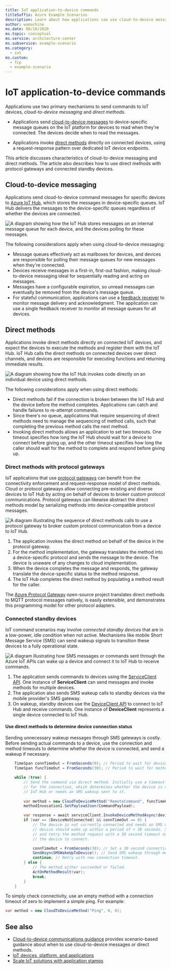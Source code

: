 ```yaml
---
title: IoT application-to-device commands
titleSuffix: Azure Example Scenarios
description: Learn about how applications can use cloud-to-device messaging or direct methods to send commands to IoT devices.
author: wamachine
ms.date: 08/10/2020
ms.topic: conceptual
ms.service: architecture-center
ms.subservice: example-scenario
ms.category:
  - iot
ms.custom:
  - fcp
  - example-scenario
---
```


# IoT application-to-device commands

Applications use two primary mechanisms to send commands to IoT devices, *cloud-to-device messaging* and *direct methods*.

- Applications send [cloud-to-device messages](/azure/iot-hub/iot-hub-csharp-csharp-c2d) to device-specific message queues on the IoT platform for devices to read when they're connected. The devices decide when to read the messages.

- Applications invoke [direct methods](/azure/iot-hub/iot-hub-devguide-direct-methods) directly on connected devices, using a request-response pattern over dedicated IoT device endpoints.

This article discusses characteristics of cloud-to-device messaging and direct methods. The article also describes how to use direct methods with protocol gateways and connected standby devices.

## Cloud-to-device messaging

Applications send cloud-to-device command messages for specific devices to [Azure IoT Hub](/azure/iot-hub/), which stores the messages in device-specific queues. IoT Hub delivers the messages to the device-specific queues regardless of whether the devices are connected.

![A diagram showing how the IoT Hub stores messages on an internal message queue for each device, and the devices polling for these messages.](media/cloud-to-device-message.png)

The following considerations apply when using cloud-to-device messaging:

- Message queues effectively act as mailboxes for devices, and devices are responsible for polling their message queues for new messages when they're connected.
- Devices receive messages in a first-in, first-out fashion, making cloud-to-device messaging ideal for sequentially reading and acting on messages.
- Messages have a configurable expiration, so unread messages can eventually be removed from the device's message queue.
- For stateful communication, applications can use a [feedback receiver](/azure/iot-hub/iot-hub-csharp-csharp-c2d#receive-delivery-feedback) to monitor message delivery and acknowledgment. The application can use a single feedback receiver to monitor all message queues for all devices.

## Direct methods

Applications invoke direct methods directly on connected IoT devices, and expect the devices to execute the methods and register them with the IoT Hub. IoT Hub calls the direct methods on connected devices over direct channels, and devices are responsible for executing functions and returning immediate results.

![A diagram showing how the IoT Hub invokes code directly on an individual device using direct methods.](media/direct-method.png)

The following considerations apply when using direct methods:

- Direct methods fail if the connection is broken between the IoT Hub and the device before the method completes. Applications can catch and handle failures to re-attempt commands.
- Since there's no queue, applications that require sequencing of direct methods need to manage the sequencing of method calls, such that completing the previous method calls the next method.
- Invoking direct methods allows an application to set two timeouts. One timeout specifies how long the IoT Hub should wait for a device to connect before giving up, and the other timeout specifies how long the caller should wait for the method to complete and respond before giving up.

### Direct methods with protocol gateways

IoT applications that use [protocol gateways](/azure/iot-hub/iot-hub-protocol-gateway) can benefit from the connectivity enforcement and request-response model of direct methods. Cloud or protocol gateways allow connecting pre-existing and diverse devices to IoT Hub by acting on behalf of devices to broker custom protocol communications. Protocol gateways can likewise abstract the direct methods model by serializing methods into device-compatible protocol messages.

![A diagram illustrating the sequence of direct methods calls to use a protocol gateway to broker custom protocol communication from a device to IoT Hub.](media/protocol-gateways.png)

1. The application invokes the direct method on behalf of the device in the protocol gateway.
2. For the method implementation, the gateway translates the method into a device-specific protocol and sends the message to the device. The device is unaware of any changes to cloud implementation.
3. When the device completes the message and responds, the gateway translate the device-specific status to the method response.
4. The IoT Hub completes the direct method by populating a method result for the caller.

The [Azure Protocol Gateway](/azure/iot-hub/iot-hub-protocol-gateway) open-source project translates direct methods to MQTT protocol messages natively, is easily extensible, and demonstrates this programming model for other protocol adapters.

### Connected standby devices

IoT command scenarios may involve *connected standby devices* that are in a low-power, idle condition when not active. Mechanisms like mobile Short Message Service (SMS) can send wakeup signals to transition these devices to a fully operational state.

![A diagram illustrating how SMS messages or commands sent through the Azure IoT APIs can wake up a device and connect it to IoT Hub to receive commands.](media/connected-standby-devices.png)

1. The application sends commands to devices using the [ServiceClient API](/dotnet/api/microsoft.azure.devices.serviceclient). One instance of **ServiceClient** can send messages and invoke methods for multiple devices. 
1. The application also sends SMS wakeup calls to standby devices via the mobile provider's SMS gateway.
1. On wakeup, standby devices use the [DeviceClient API](/dotnet/api/microsoft.azure.devices.client.deviceclient) to connect to IoT Hub and receive commands. One instance of **DeviceClient** represents a single device connected to IoT Hub.

#### Use direct methods to determine device connection status

Sending unnecessary wakeup messages through SMS gateways is costly. Before sending actual commands to a device, use the connection and method timeouts to determine whether the device is connected, and send a wakeup if necessary.

```csharp
    TimeSpan connTimeOut = FromSeconds(0); // Period to wait for device to connect.
    TimeSpan funcTimeOut = FromSeconds(30); // Period to wait for method to execute.

    while (true) {
        // Send the command via direct method. Initially use a timeout of zero
        // for the connection, which determines whether the device is connected to
        // IoT Hub or needs an SMS wakeup sent to it.
        
        var method = new CloudToDeviceMethod("RemoteCommand", funcTimeOut, connTimeOut);
        methodInvocation1.SetPayloadJson(CommandPayload);

        var response = await serviceClient.InvokeDeviceMethodAsync(deviceId, method);
        if (var == [DeviceNotConnected] && connTimeOut == 0) {
            // The device is not currently connected and needs an SMS wakeup. This
            // device should wake up within a period of < 30 seconds. Send the wakeup
            // and retry the method request with a 30 second timeout on waiting for
            // the device to connect.

            connTimeOut = FromSeconds(30); // Set a 30 second connection timeout.
            SendAsyncSMSWakeUpToDevice(); // Send SMS wakeup through mobile gateway.
            continue; // Retry with new connection timeout.
        } else {
            // The method either succeeded or failed.
            ActOnMethodResult(var);
            break;
        }
    }
```

To simply check connectivity, use an empty method with a connection timeout of zero to implement a simple ping. For example:
```csharp
var method = new CloudToDeviceMethod("Ping", 0, 0);
```

## See also
- [Cloud-to-device communications guidance](/azure/iot-hub/iot-hub-devguide-c2d-guidance) provides scenario-based guidance about when to use cloud-to-device messages or direct methods.
- [IoT devices, platform, and applications](devices-platform-application.md)
- [Scale IoT solutions with application stamps](application-stamps.md)